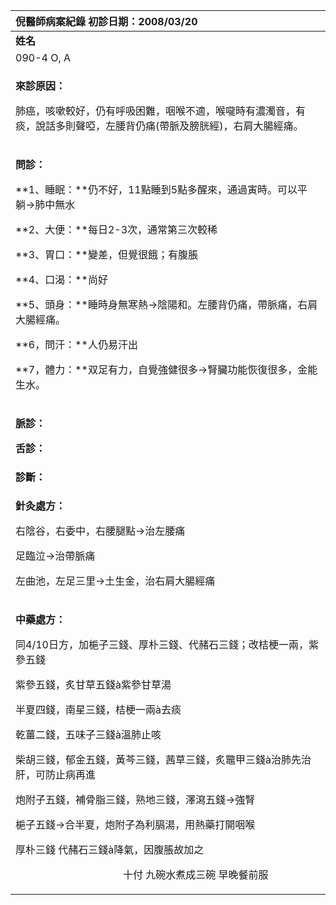 ﻿|**倪醫師病案紀錄**     初診日期：2008/03/20|
| :- |
|**姓名**|**性別：**|**年齡及體型**|**來診日期：**|
|090-4 O, A|Female|68歲，稍胖|2008/04/24|
|<p>**來診原因：**</p><p>肺癌，咳嗽較好，仍有呼吸困難，咽喉不適，喉嚨時有濃濁音，有痰，說話多則聲啞，左腰背仍痛(帶脈及膀胱經)，右肩大腸經痛。</p>|
|<p>**問診：**</p><p>**1、睡眠：**仍不好，11點睡到5點多醒來，通過寅時。可以平躺->肺中無水</p><p>**2、大便：**每日2-3次，通常第三次較稀</p><p>**3、胃口：**變差，但覺很餓；有腹脹</p><p>**4、口渴：**尚好 </p><p>**5、頭身：**睡時身無寒熱->陰陽和。左腰背仍痛，帶脈痛，右肩大腸經痛。</p><p>**6，問汗：**人仍易汗出</p><p>**7，體力：**双足有力，自覺強健很多->腎臟功能恢復很多，金能生水。</p>|
|<p>**脈診：**</p><p>**舌診：** </p>|
|**診斷：** |
|<p>**針灸處方：** </p><p>右陰谷，右委中，右腰腿點->治左腰痛</p><p>足臨泣->治帶脈痛</p><p>左曲池，左足三里->土生金，治右肩大腸經痛</p>|
|<p>**中藥處方：** </p><p>同4/10日方，加梔子三錢、厚朴三錢、代赭石三錢；改桔梗一兩，紫參五錢</p><p>紫參五錢，炙甘草五錢à紫參甘草湯</p><p>半夏四錢，南星三錢，桔梗一兩à去痰</p><p>乾薑二錢，五味子三錢à溫肺止咳</p><p>柴胡三錢，郁金五錢，黃芩三錢，茜草三錢，炙鼈甲三錢à治肺先治肝，可防止病再進</p><p>炮附子五錢，補骨脂三錢，熟地三錢，澤瀉五錢->強腎</p><p>梔子五錢->合半夏，炮附子為利膈湯，用熱藥打開咽喉</p><p>厚朴三錢  代赭石三錢à降氣，因腹脹故加之</p><p>`                     `十付  九碗水煮成三碗  早晚餐前服</p><p></p>|

